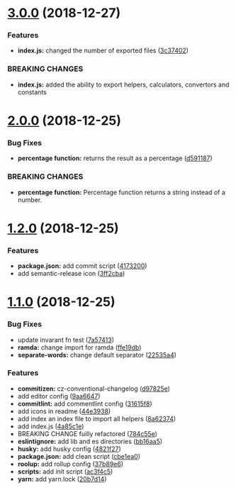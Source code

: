 # [3.0.0](https://github.com/typographist/core/compare/v2.0.0...v3.0.0) (2018-12-27)


### Features

* **index.js:** changed the number of exported files ([3c37402](https://github.com/typographist/core/commit/3c37402))


### BREAKING CHANGES

* **index.js:** added the ability to export helpers, calculators, convertors and constants

# [2.0.0](https://github.com/typographist/core/compare/v1.2.0...v2.0.0) (2018-12-25)


### Bug Fixes

* **percentage function:** returns the result as a percentage ([d591187](https://github.com/typographist/core/commit/d591187))


### BREAKING CHANGES

* **percentage function:** Percentage function returns a string instead of a number.

# [1.2.0](https://github.com/typographist/core/compare/v1.1.0...v1.2.0) (2018-12-25)


### Features

* **package.json:** add commit script ([4173200](https://github.com/typographist/core/commit/4173200))
* add semantic-release icon ([3ff2cba](https://github.com/typographist/core/commit/3ff2cba))

# [1.1.0](https://github.com/typographist/core/compare/v1.0.0...v1.1.0) (2018-12-25)


### Bug Fixes

* update invarant fn test ([7a57413](https://github.com/typographist/core/commit/7a57413))
* **ramda:** change import for ramda ([ffe19db](https://github.com/typographist/core/commit/ffe19db))
* **separate-words:** change default separator ([22535a4](https://github.com/typographist/core/commit/22535a4))


### Features

* **commitizen:** cz-conventional-changelog ([d97825e](https://github.com/typographist/core/commit/d97825e))
* add editor config ([9aa6647](https://github.com/typographist/core/commit/9aa6647))
* **commitlint:** add commentlint config ([31615f8](https://github.com/typographist/core/commit/31615f8))
* add icons in readme ([44e3938](https://github.com/typographist/core/commit/44e3938))
* add index an index file to import all helpers ([8a62374](https://github.com/typographist/core/commit/8a62374))
* add index.js ([4a85c1e](https://github.com/typographist/core/commit/4a85c1e))
* BREAKING CHANGE fuilly refactored ([784c55e](https://github.com/typographist/core/commit/784c55e))
* **eslintignore:** add lib and es directories ([bb16aa5](https://github.com/typographist/core/commit/bb16aa5))
* **husky:** add husky config ([4821f27](https://github.com/typographist/core/commit/4821f27))
* **package.json:** add clean script ([cbe1ea0](https://github.com/typographist/core/commit/cbe1ea0))
* **roolup:** add rollup config ([37b89e6](https://github.com/typographist/core/commit/37b89e6))
* **scripts:** add init script ([ac3f4c5](https://github.com/typographist/core/commit/ac3f4c5))
* **yarn:** add yarn.lock ([20b7d14](https://github.com/typographist/core/commit/20b7d14))
